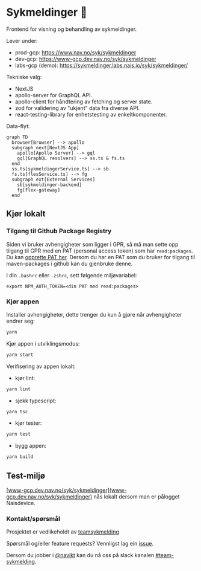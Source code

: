 # Sykmeldinger 📝

Frontend for visning og behandling av sykmeldinger.

Lever under:

-   prod-gcp: https://www.nav.no/syk/sykmeldinger
-   dev-gcp: https://www-gcp.dev.nav.no/syk/sykmeldinger
-   labs-gcp (demo): https://sykmeldinger.labs.nais.io/syk/sykmeldinger/

Tekniske valg:

-   NextJS
-   apollo-server for GraphQL API.
-   apollo-client for håndtering av fetching og server state.
-   zod for validering av "ukjent" data fra diverse API.
-   react-testing-library for enhetstesting av enkeltkomponenter.

Data-flyt:

```mermaid
graph TD
  browser[Browser] --> apollo
  subgraph next[NextJS App]
    apollo[Apollo Server] --> gql
    gql[GraphQL resolvers] --> ss.ts & fs.ts
  end
  ss.ts[sykmeldingerService.ts] --> sb
  fs.ts[flesService.ts] --> fg
  subgraph ext[External Services]
    sb[sykmeldinger-backend]
    fg[flex-gateway]
  end
```

## Kjør lokalt

### Tilgang til Github Package Registry

Siden vi bruker avhengigheter som ligger i GPR, så må man sette opp tilgang til GPR med en PAT (personal access token) som har `read:packages`. Du kan [opprette PAT her](https://github.com/settings/tokens). Dersom du har en PAT som du bruker for tilgang til maven-packages i github kan du gjenbruke denne.

I din `.bashrc` eller `.zshrc`, sett følgende miljøvariabel:

`export NPM_AUTH_TOKEN=<din PAT med read:packages>`

### Kjør appen

Installer avhengigheter, dette trenger du kun å gjøre når avhengigheter endrer seg:

```bash
yarn
```

Kjør appen i utviklingsmodus:

```bash
yarn start
```

Verifisering av appen lokalt:

-   kjør lint:

```bash
yarn lint
```

-   sjekk typescript:

```bash
yarn tsc
```

-   kjør tester:

```bash
yarn test
```

-   bygg appen:

```bash
yarn build
```

## Test-miljø

[www-gcp.dev.nav.no/syk/sykmeldinger](www-gcp.dev.nav.no/syk/sykmeldinger) nås lokalt dersom man er pålogget Naisdevice.

### Kontakt/spørsmål

Prosjektet er vedlikeholdt av [teamsykmelding](CODEOWNERS)

Spørsmål og/eller feature requests? Vennligst lag ein [issue](https://github.com/navikt/sykmeldinger/issues).

Dersom du jobber i [@navikt](https://github.com/navikt) kan du nå oss på slack
kanalen [#team-sykmelding](https://nav-it.slack.com/archives/CMA3XV997).
